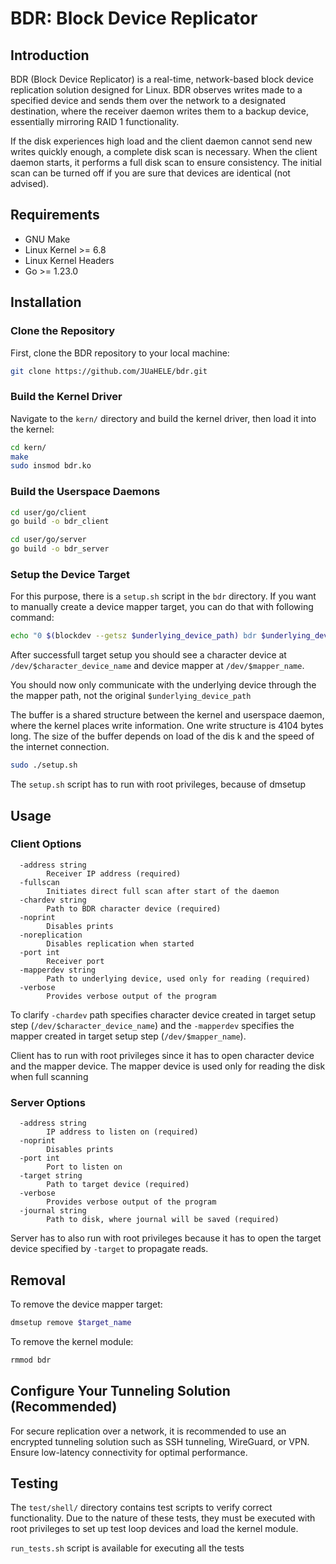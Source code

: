 # BDR: Block Device Replicator

## Introduction
BDR (Block Device Replicator) is a real-time, network-based block device replication solution designed for Linux. BDR observes writes made to a specified device and sends them over the network to a designated destination, where the receiver daemon writes them to a backup device, essentially mirroring RAID 1 functionality.

If the disk experiences high load and the client daemon cannot send new writes quickly enough, a complete disk scan is necessary. When the client daemon starts, it performs a full disk scan to ensure consistency. The initial scan can be turned off if you are sure that devices are identical (not advised).

## Requirements

* GNU Make
* Linux Kernel >= 6.8
* Linux Kernel Headers
* Go >= 1.23.0

## Installation

### Clone the Repository

First, clone the BDR repository to your local machine:

```bash
git clone https://github.com/JUaHELE/bdr.git
```

### Build the Kernel Driver

Navigate to the `kern/` directory and build the kernel driver, then load it into the kernel:

```bash
cd kern/
make
sudo insmod bdr.ko
```

### Build the Userspace Daemons

```bash
cd user/go/client
go build -o bdr_client

cd user/go/server
go build -o bdr_server
```

### Setup the Device Target

For this purpose, there is a `setup.sh` script in the `bdr` directory. If you want to manually create a device mapper target, you can do that with following command:

```bash
echo "0 $(blockdev --getsz $underlying_device_path) bdr $underlying_device_path $character_device_name $buffer_size_in_writes" | sudo dmsetup create "$mapper_name"
```

After successfull target setup you should see a character device at `/dev/$character_device_name` and device mapper at `/dev/$mapper_name`.

You should now only communicate with the underlying device through the the mapper path, not the original `$underlying_device_path`

The buffer is a shared structure between the kernel and userspace daemon, where the kernel places write information. One write structure is 4104 bytes long. The size of the buffer depends on load of the dis k and the speed of the internet connection.

```bash
sudo ./setup.sh
```

The `setup.sh` script has to run with root privileges, because of dmsetup

## Usage

### Client Options

```
  -address string
    	Receiver IP address (required)
  -fullscan
    	Initiates direct full scan after start of the daemon
  -chardev string
    	Path to BDR character device (required)
  -noprint
    	Disables prints
  -noreplication
    	Disables replication when started
  -port int
    	Receiver port
  -mapperdev string
    	Path to underlying device, used only for reading (required)
  -verbose
    	Provides verbose output of the program
```

To clarify `-chardev` path specifies character device created in target setup step (`/dev/$character_device_name`) and the `-mapperdev` specifies the mapper created in target setup step (`/dev/$mapper_name`).

Client has to run with root privileges since it has to open character device and the mapper device. The mapper device is used only for reading the disk when full scanning

### Server Options

```
  -address string
    	IP address to listen on (required)
  -noprint
    	Disables prints
  -port int
    	Port to listen on
  -target string
    	Path to target device (required)
  -verbose
    	Provides verbose output of the program
  -journal string
    	Path to disk, where journal will be saved (required)
```

Server has to also run with root privileges because it has to open the target device specified by `-target` to propagate reads.

## Removal

To remove the device mapper target:

```bash
dmsetup remove $target_name
```

To remove the kernel module:

```bash
rmmod bdr
```

## Configure Your Tunneling Solution (Recommended)
For secure replication over a network, it is recommended to use an encrypted tunneling solution such as SSH tunneling, WireGuard, or VPN. Ensure low-latency connectivity for optimal performance.

## Testing

The `test/shell/` directory contains test scripts to verify correct functionality. Due to the nature of these tests, they must be executed with root privileges to set up test loop devices and load the kernel module.

`run_tests.sh` script is available for executing all the tests
